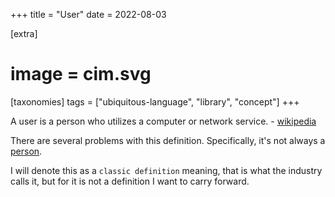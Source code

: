 +++
title = "User"
date = 2022-08-03

[extra]
#  image = cim.svg
[taxonomies]
   tags = ["ubiquitous-language", "library", "concept"]
+++

A user is a person who utilizes a computer or network service. - [wikipedia](https://en.wikipedia.org/wiki/User_(computing))

There are several problems with this definition. Specifically, it's not always a [person](/library/person).

I will denote this as a `classic definition` meaning, that is what the industry calls it, but for it is not a definition I want to carry forward.



